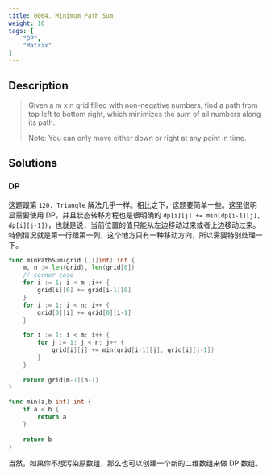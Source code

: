 ```yaml
---
title: 0064. Minimum Path Sum
weight: 10
tags: [
	"DP",
	"Matrix"
]
---
```


## Description
> Given a m x n grid filled with non-negative numbers, find a path from top left to bottom right, which minimizes the sum of all numbers along its path.
> 
> Note: You can only move either down or right at any point in time.

## Solutions

### DP
这题跟第 `120. Triangle` 解法几乎一样。相比之下，这题要简单一些。这里很明显需要使用 DP，并且状态转移方程也是很明确的 `dp[i][j] += min(dp[i-1][j], dp[i][j-1])`，也就是说，当前位置的值只能从左边移动过来或者上边移动过来。特例情况就是第一行跟第一列，这个地方只有一种移动方向，所以需要特别处理一下。
```go
func minPathSum(grid [][]int) int {
    m, n := len(grid), len(grid[0])
    // corner case
    for i := 1; i < m ;i++ {
        grid[i][0] += grid[i-1][0]
    }
    for i := 1; i < n; i++ {
        grid[0][i] += grid[0][i-1]
    }
    
    for i := 1; i < m; i++ {
        for j := 1; j < n; j++ {
            grid[i][j] += min(grid[i-1][j], grid[i][j-1])
        }
    }
    
    return grid[m-1][n-1]
}

func min(a,b int) int {
    if a < b {
        return a
    }
    
    return b
}
```

当然，如果你不想污染原数组，那么也可以创建一个新的二维数组来做 DP 数组。
